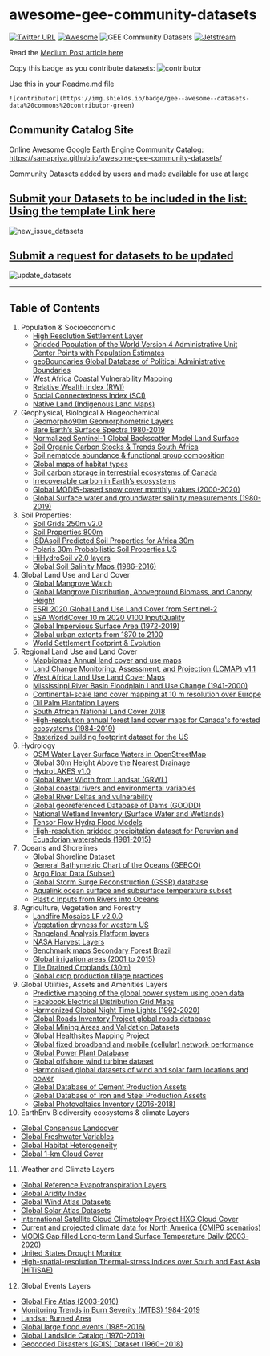 # awesome-gee-community-datasets

[![Twitter URL](https://img.shields.io/twitter/follow/samapriyaroy?style=social)](https://twitter.com/intent/follow?screen_name=samapriyaroy)
[![Awesome](https://cdn.rawgit.com/sindresorhus/awesome/d7305f38d29fed78fa85652e3a63e154dd8e8829/media/badge.svg)](https://github.com/sindresorhus/awesome)
![GEE Community Datasets](https://img.shields.io/endpoint?url=https://gist.githubusercontent.com/samapriya/34bc0c1280d475d3a69e3b60a706226e/raw/community.json)
[![Jetstream](https://img.shields.io/badge/SupportedBy%3A-JetStream-brightgreen.svg)](https://jetstream-cloud.org/)

Read the [Medium Post article here](https://medium.com/geospatial-processing-at-scale/community-datasets-data-commons-in-google-earth-engine-8585d8baef1f)

Copy this badge as you contribute datasets: ![contributor](https://img.shields.io/badge/gee--awesome--datasets-data%20commons%20contributor-green)

Use this in your Readme.md file

```
![contributor](https://img.shields.io/badge/gee--awesome--datasets-data%20commons%20contributor-green)
```

## Community Catalog Site

Online Awesome Google Earth Engine Community Catalog: https://samapriya.github.io/awesome-gee-community-datasets/

Community Datasets added by users and made available for use at large

## [Submit your Datasets to be included in the list: Using the template Link here](https://github.com/samapriya/awesome-gee-community-datasets/issues/new?assignees=samapriya&labels=&template=new-community-gee-dataset-template.md&title=Dataset+%26+Curator+Name)

![new_issue_datasets](https://user-images.githubusercontent.com/6677629/81495266-2eaedb00-927d-11ea-849f-af017ac7b32a.gif)


## [Submit a request for datasets to be updated](https://github.com/samapriya/awesome-gee-community-datasets/issues/new?assignees=samapriya&labels=&template=Update-dataset.md&title=Dataset+Name)

![update_datasets](https://user-images.githubusercontent.com/6677629/133027662-685ab13d-40e9-4a11-adf1-935e059dd6cf.gif)


****

## Table of Contents

1. Population & Socioeconomic
   * [High Resolution Settlement Layer](https://samapriya.github.io/awesome-gee-community-datasets/projects/hrsl/)
   * [Gridded Population of the World Version 4 Administrative Unit Center Points with Population Estimates](https://samapriya.github.io/awesome-gee-community-datasets/projects/GPWv4/)
   * [geoBoundaries Global Database of Political Administrative Boundaries](https://samapriya.github.io/awesome-gee-community-datasets/projects/geoboundary)
   * [West Africa Coastal Vulnerability Mapping](https://samapriya.github.io/awesome-gee-community-datasets/projects/wacvm/)
   * [Relative Wealth Index (RWI)](https://samapriya.github.io/awesome-gee-community-datasets/projects/rwi/)
   * [Social Connectedness Index (SCI)](https://samapriya.github.io/awesome-gee-community-datasets/projects/sci/)
   * [Native Land (Indigenous Land Maps)](https://samapriya.github.io/awesome-gee-community-datasets/projects/native/)
2. Geophysical, Biological & Biogeochemical
   * [Geomorpho90m Geomorphometric Layers](https://samapriya.github.io/awesome-gee-community-datasets/projects/geomorpho90/)
   * [Bare Earth’s Surface Spectra 1980-2019](https://samapriya.github.io/awesome-gee-community-datasets/projects/bss/)
   * [Normalized Sentinel-1 Global Backscatter Model Land Surface](https://samapriya.github.io/awesome-gee-community-datasets/projects/s1gbm)
   * [Soil Organic Carbon Stocks & Trends South Africa](https://samapriya.github.io/awesome-gee-community-datasets/projects/soc)
   * [Soil nematode abundance & functional group composition](https://samapriya.github.io/awesome-gee-community-datasets/projects/soil_nematode)
   * [Global maps of habitat types](https://samapriya.github.io/awesome-gee-community-datasets/projects/habitat)
   * [Soil carbon storage in terrestrial ecosystems of Canada](https://samapriya.github.io/awesome-gee-community-datasets/projects/scs)
   * [Irrecoverable carbon in Earth’s ecosystems](https://samapriya.github.io/awesome-gee-community-datasets/projects/irc)
   * [Global MODIS-based snow cover monthly values (2000-2020)](https://samapriya.github.io/awesome-gee-community-datasets/projects/snow_cover)
   * [Global Surface water and groundwater salinity measurements (1980-2019)](https://samapriya.github.io/awesome-gee-community-datasets/projects/salinity)
3. Soil Properties:
   * [Soil Grids 250m v2.0](https://samapriya.github.io/awesome-gee-community-datasets/projects/isric)
   * [Soil Properties 800m](https://samapriya.github.io/awesome-gee-community-datasets/projects/soilprop)
   * [iSDAsoil Predicted Soil Properties for Africa 30m](https://samapriya.github.io/awesome-gee-community-datasets/projects/isda)
   * [Polaris 30m Probabilistic Soil Properties US](https://samapriya.github.io/awesome-gee-community-datasets/projects/polaris)
   * [HiHydroSoil v2.0 layers](https://samapriya.github.io/awesome-gee-community-datasets/projects/hihydro_soil)
   * [Global Soil Salinity Maps (1986-2016)](https://samapriya.github.io/awesome-gee-community-datasets/projects/global_salinity)
4. Global Land Use and Land Cover
   * [Global Mangrove Watch](https://samapriya.github.io/awesome-gee-community-datasets/projects/mangrove/)
   * [Global Mangrove Distribution, Aboveground Biomass, and Canopy Height](https://samapriya.github.io/awesome-gee-community-datasets/projects/gmd/)
   * [ESRI 2020 Global Land Use Land Cover from Sentinel-2](https://samapriya.github.io/awesome-gee-community-datasets/projects/esrilc2020)
   * [ESA WorldCover 10 m 2020 V100 InputQuality](https://samapriya.github.io/awesome-gee-community-datasets/projects/esa_iq)
   * [Global Impervious Surface Area (1972-2019)](https://samapriya.github.io/awesome-gee-community-datasets/projects/gisa)
   * [Global urban extents from 1870 to 2100](https://samapriya.github.io/awesome-gee-community-datasets/projects/gue)
   * [World Settlement Footprint & Evolution](https://samapriya.github.io/awesome-gee-community-datasets/projects/wsf/)
5. Regional Land Use and Land Cover
   * [Mapbiomas Annual land cover and use maps](https://samapriya.github.io/awesome-gee-community-datasets/projects/mapbiomas/)
   * [Land Change Monitoring, Assessment, and Projection (LCMAP) v1.1](https://samapriya.github.io/awesome-gee-community-datasets/projects/lcmap/)
   * [West Africa Land Use Land Cover Maps](https://samapriya.github.io/awesome-gee-community-datasets/projects/wa_lulc)
   * [Mississippi River Basin Floodplain Land Use Change (1941-2000)](https://samapriya.github.io/awesome-gee-community-datasets/projects/floodplain_lc.md)
   * [Continental-scale land cover mapping at 10 m resolution over Europe](https://samapriya.github.io/awesome-gee-community-datasets/projects/elc)
   * [Oil Palm Plantation Layers](https://samapriya.github.io/awesome-gee-community-datasets/projects/oil-palm)
   * [South African National Land Cover 2018](https://samapriya.github.io/awesome-gee-community-datasets/projects/sa_nlc2018)
   * [High-resolution annual forest land cover maps for Canada's forested ecosystems (1984-2019)](https://samapriya.github.io/awesome-gee-community-datasets/projects/ca_lc)
   * [Rasterized building footprint dataset for the US](https://samapriya.github.io/awesome-gee-community-datasets/projects/usbuild_raster)
6. Hydrology
   * [OSM Water Layer Surface Waters in OpenStreetMap](https://samapriya.github.io/awesome-gee-community-datasets/projects/osm_water/)
   * [Global 30m Height Above the Nearest Drainage](https://samapriya.github.io/awesome-gee-community-datasets/projects/hand/)
   * [HydroLAKES v1.0](https://samapriya.github.io/awesome-gee-community-datasets/projects/hydrolakes/)
   * [Global River Width from Landsat (GRWL)](https://samapriya.github.io/awesome-gee-community-datasets/projects/grwl/)
   * [Global coastal rivers and environmental variables](https://samapriya.github.io/awesome-gee-community-datasets/projects/rivermouth/)
   * [Global River Deltas and vulnerability](https://samapriya.github.io/awesome-gee-community-datasets/projects/river_deltas/)
   * [Global georeferenced Database of Dams (GOODD)](https://samapriya.github.io/awesome-gee-community-datasets/projects/goodd)
   * [National Wetland Inventory (Surface Water and Wetlands)](https://samapriya.github.io/awesome-gee-community-datasets/projects/nwi)
   * [Tensor Flow Hydra Flood Models](https://samapriya.github.io/awesome-gee-community-datasets/projects/hydra_water)
   * [High-resolution gridded precipitation dataset for Peruvian and Ecuadorian watersheds (1981-2015)](https://samapriya.github.io/awesome-gee-community-datasets/projects/gridded_ppt)
7. Oceans and Shorelines
   * [Global Shoreline Dataset](https://samapriya.github.io/awesome-gee-community-datasets/projects/shoreline/)
   * [General Bathymetric Chart of the Oceans (GEBCO)](https://samapriya.github.io/awesome-gee-community-datasets/projects/gebco/)
   * [Argo Float Data (Subset)](https://samapriya.github.io/awesome-gee-community-datasets/projects/argo)
   * [Global Storm Surge Reconstruction (GSSR) database](https://samapriya.github.io/awesome-gee-community-datasets/projects/gssr)
   * [Aqualink ocean surface and subsurface temperature subset](https://samapriya.github.io/awesome-gee-community-datasets/projects/aqualink)
   * [Plastic Inputs from Rivers into Oceans](https://samapriya.github.io/awesome-gee-community-datasets/projects/plastic)
8. Agriculture, Vegetation and Forestry
   * [Landfire Mosaics LF v2.0.0](https://samapriya.github.io/awesome-gee-community-datasets/projects/landfire/)
   * [Vegetation dryness for western US](https://samapriya.github.io/awesome-gee-community-datasets/projects/veg_dry)
   * [Rangeland Analysis Platform layers](https://samapriya.github.io/awesome-gee-community-datasets/projects/rap)
   * [NASA Harvest Layers](https://samapriya.github.io/awesome-gee-community-datasets/projects/harvest/)
   * [Benchmark maps Secondary Forest Brazil](https://samapriya.github.io/awesome-gee-community-datasets/projects/secondary_forest/)
   * [Global irrigation areas (2001 to 2015)](https://samapriya.github.io/awesome-gee-community-datasets/projects/global_irrigation/)
   * [Tile Drained Croplands (30m)](https://samapriya.github.io/awesome-gee-community-datasets/projects/tile/)
   * [Global crop production tillage practices](https://samapriya.github.io/awesome-gee-community-datasets/projects/tillage/)
9. Global Utilities, Assets and Amenities Layers
   * [Predictive mapping of the global power system using open data](https://samapriya.github.io/awesome-gee-community-datasets/projects/global_power/)
   * [Facebook Electrical Distribution Grid Maps](https://samapriya.github.io/awesome-gee-community-datasets/projects/electric_grid/)
   * [Harmonized Global Night Time Lights (1992-2020)](https://samapriya.github.io/awesome-gee-community-datasets/projects/hntl/)
   * [Global Roads Inventory Project global roads database](https://samapriya.github.io/awesome-gee-community-datasets/projects/grip/)
   * [Global Mining Areas and Validation Datasets](https://samapriya.github.io/awesome-gee-community-datasets/projects/global_mining/)
   * [Global Healthsites Mapping Project](https://samapriya.github.io/awesome-gee-community-datasets/projects/health_sites/)
   * [Global fixed broadband and mobile (cellular) network performance](https://samapriya.github.io/awesome-gee-community-datasets/projects/speedtest)
   * [Global Power Plant Database](https://samapriya.github.io/awesome-gee-community-datasets/projects/pwplants)
   * [Global offshore wind turbine dataset](https://samapriya.github.io/awesome-gee-community-datasets/projects/gowt)
   * [Harmonised global datasets of wind and solar farm locations and power](https://samapriya.github.io/awesome-gee-community-datasets/projects/energy_farms)
   * [Global Database of Cement Production Assets](https://samapriya.github.io/awesome-gee-community-datasets/projects/projects/gcd)
   * [Global Database of Iron and Steel Production Assets](https://samapriya.github.io/awesome-gee-community-datasets/projects/gid)
   * [Global Photovoltaics Inventory (2016-2018)](https://samapriya.github.io/awesome-gee-community-datasets/projects/global_pv)
10. EarthEnv Biodiversity ecosystems & climate Layers
   * [Global Consensus Landcover](https://samapriya.github.io/awesome-gee-community-datasets/projects/gcl/)
   * [Global Freshwater Variables](https://samapriya.github.io/awesome-gee-community-datasets/projects/gfv/)
   * [Global Habitat Heterogeneity](https://samapriya.github.io/awesome-gee-community-datasets/projects/ghh/)
   * [Global 1-km Cloud Cover](https://samapriya.github.io/awesome-gee-community-datasets/projects/gcc/)
11. Weather and Climate Layers
   * [Global Reference Evapotranspiration Layers](https://samapriya.github.io/awesome-gee-community-datasets/projects/et0/)
   * [Global Aridity Index](https://samapriya.github.io/awesome-gee-community-datasets/projects/ai0/)
   * [Global Wind Atlas Datasets](https://samapriya.github.io/awesome-gee-community-datasets/projects/gwa/)
   * [Global Solar Atlas Datasets](https://samapriya.github.io/awesome-gee-community-datasets/projects/gsa)
   * [International Satellite Cloud Climatology Project HXG Cloud Cover](https://samapriya.github.io/awesome-gee-community-datasets/isccp_hxg)
   * [Current and projected climate data for North America (CMIP6 scenarios)](https://samapriya.github.io/awesome-gee-community-datasets/projects/aogcm_cmip6/)
   * [MODIS Gap filled Long-term Land Surface Temperature Daily (2003-2020)](https://samapriya.github.io/awesome-gee-community-datasets/projects/daily_lst/)
   * [United States Drought Monitor](https://samapriya.github.io/awesome-gee-community-datasets/projects/usdm/)
   * [High-spatial-resolution Thermal-stress Indices over South and East Asia (HiTiSAE)](https://samapriya.github.io/awesome-gee-community-datasets/projects/hitisae)
12. Global Events Layers
   * [Global Fire Atlas (2003-2016)](https://samapriya.github.io/awesome-gee-community-datasets/projects/gfa/)
   * [Monitoring Trends in Burn Severity (MTBS) 1984-2019](https://samapriya.github.io/awesome-gee-community-datasets/projects/mtbs)
   * [Landsat Burned Area](https://samapriya.github.io/awesome-gee-community-datasets/projects/lba)
   * [Global large flood events (1985-2016)](https://samapriya.github.io/awesome-gee-community-datasets/projects/flood/)
   * [Global Landslide Catalog (1970-2019)](https://samapriya.github.io/awesome-gee-community-datasets/projects/landslide/)
   * [Geocoded Disasters (GDIS) Dataset (1960 – 2018)](https://samapriya.github.io/awesome-gee-community-datasets/projects/gdis/)

